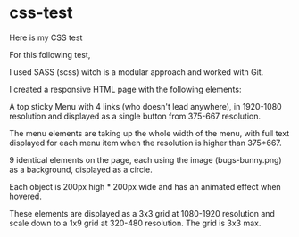 # css-test
Here is my CSS test


For this following test,

I used SASS (scss) witch is a modular approach and worked with Git.

I created a responsive HTML page with the following elements:


A top sticky Menu with 4 links (who doesn't lead anywhere), in 1920-1080 resolution and displayed as a single button from 375-667 resolution.

The menu elements are taking up the whole width of the menu, with full text displayed for each menu item when the resolution is higher than 375*667.

9 identical elements on the page, each using the image (bugs-bunny.png) as a background, displayed as a circle.

Each object is 200px high * 200px wide and has an animated effect when hovered.

These elements are displayed as a 3x3 grid at 1080-1920 resolution and scale down to a 1x9 grid at 320-480 resolution. The grid is 3x3 max.



